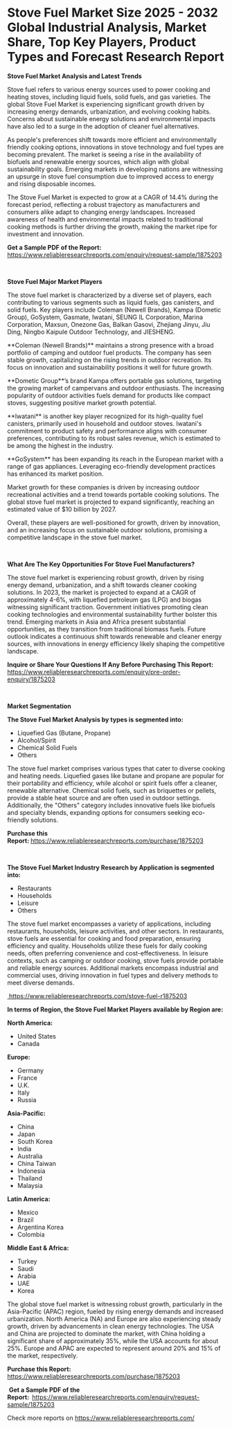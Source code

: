 <p><h1>Stove Fuel Market Size 2025 - 2032 Global Industrial Analysis, Market Share, Top Key Players, Product Types and Forecast Research Report</h1></p><p><strong>Stove Fuel Market Analysis and Latest Trends</strong></p>
<p><p>Stove fuel refers to various energy sources used to power cooking and heating stoves, including liquid fuels, solid fuels, and gas varieties. The global Stove Fuel Market is experiencing significant growth driven by increasing energy demands, urbanization, and evolving cooking habits. Concerns about sustainable energy solutions and environmental impacts have also led to a surge in the adoption of cleaner fuel alternatives.</p><p>As people's preferences shift towards more efficient and environmentally friendly cooking options, innovations in stove technology and fuel types are becoming prevalent. The market is seeing a rise in the availability of biofuels and renewable energy sources, which align with global sustainability goals. Emerging markets in developing nations are witnessing an upsurge in stove fuel consumption due to improved access to energy and rising disposable incomes.</p><p>The Stove Fuel Market is expected to grow at a CAGR of 14.4% during the forecast period, reflecting a robust trajectory as manufacturers and consumers alike adapt to changing energy landscapes. Increased awareness of health and environmental impacts related to traditional cooking methods is further driving the growth, making the market ripe for investment and innovation.</p></p>
<p><strong>Get a Sample PDF of the Report:&nbsp;</strong> <a href="https://www.reliableresearchreports.com/enquiry/request-sample/1875203?utm_campaign=2328&utm_medium=2&utm_source=Github&utm_content=ia&utm_term=09022025&utm_id=stove-fuel">https://www.reliableresearchreports.com/enquiry/request-sample/1875203</a></p>
<p>&nbsp;</p>
<p><strong>Stove Fuel Major Market Players</strong></p>
<p><p>The stove fuel market is characterized by a diverse set of players, each contributing to various segments such as liquid fuels, gas canisters, and solid fuels. Key players include Coleman (Newell Brands), Kampa (Dometic Group), GoSystem, Gasmate, Iwatani, SEUNG IL Corporation, Marina Corporation, Maxsun, Onezone Gas, Balkan Gasovi, Zhejiang Jinyu, Jiu Ding, Ningbo Kaipule Outdoor Technology, and JIESHENG.</p><p>**Coleman (Newell Brands)** maintains a strong presence with a broad portfolio of camping and outdoor fuel products. The company has seen stable growth, capitalizing on the rising trends in outdoor recreation. Its focus on innovation and sustainability positions it well for future growth.</p><p>**Dometic Group**’s brand Kampa offers portable gas solutions, targeting the growing market of campervans and outdoor enthusiasts. The increasing popularity of outdoor activities fuels demand for products like compact stoves, suggesting positive market growth potential.</p><p>**Iwatani** is another key player recognized for its high-quality fuel canisters, primarily used in household and outdoor stoves. Iwatani's commitment to product safety and performance aligns with consumer preferences, contributing to its robust sales revenue, which is estimated to be among the highest in the industry.</p><p>**GoSystem** has been expanding its reach in the European market with a range of gas appliances. Leveraging eco-friendly development practices has enhanced its market position.</p><p>Market growth for these companies is driven by increasing outdoor recreational activities and a trend towards portable cooking solutions. The global stove fuel market is projected to expand significantly, reaching an estimated value of $10 billion by 2027.</p><p>Overall, these players are well-positioned for growth, driven by innovation, and an increasing focus on sustainable outdoor solutions, promising a competitive landscape in the stove fuel market.</p></p>
<p>&nbsp;</p>
<p><strong>What Are The Key Opportunities For Stove Fuel Manufacturers?</strong></p>
<p><p>The stove fuel market is experiencing robust growth, driven by rising energy demand, urbanization, and a shift towards cleaner cooking solutions. In 2023, the market is projected to expand at a CAGR of approximately 4-6%, with liquefied petroleum gas (LPG) and biogas witnessing significant traction. Government initiatives promoting clean cooking technologies and environmental sustainability further bolster this trend. Emerging markets in Asia and Africa present substantial opportunities, as they transition from traditional biomass fuels. Future outlook indicates a continuous shift towards renewable and cleaner energy sources, with innovations in energy efficiency likely shaping the competitive landscape.</p></p>
<p><strong>Inquire or Share Your Questions If Any Before Purchasing This Report:</strong> <a href="https://www.reliableresearchreports.com/enquiry/pre-order-enquiry/1875203?utm_campaign=2328&utm_medium=2&utm_source=Github&utm_content=ia&utm_term=09022025&utm_id=stove-fuel">https://www.reliableresearchreports.com/enquiry/pre-order-enquiry/1875203</a></p>
<p>&nbsp;</p>
<p><strong>Market Segmentation</strong></p>
<p><strong>The Stove Fuel Market Analysis by types is segmented into:</strong></p>
<p><ul><li>Liquefied Gas (Butane, Propane)</li><li>Alcohol/Spirit</li><li>Chemical Solid Fuels</li><li>Others</li></ul></p>
<p><p>The stove fuel market comprises various types that cater to diverse cooking and heating needs. Liquefied gases like butane and propane are popular for their portability and efficiency, while alcohol or spirit fuels offer a cleaner, renewable alternative. Chemical solid fuels, such as briquettes or pellets, provide a stable heat source and are often used in outdoor settings. Additionally, the "Others" category includes innovative fuels like biofuels and specialty blends, expanding options for consumers seeking eco-friendly solutions.</p></p>
<p><strong>Purchase this Report:&nbsp;</strong><a href="https://www.reliableresearchreports.com/purchase/1875203?utm_campaign=2328&utm_medium=2&utm_source=Github&utm_content=ia&utm_term=09022025&utm_id=stove-fuel">https://www.reliableresearchreports.com/purchase/1875203</a></p>
<p>&nbsp;</p>
<p><strong>The Stove Fuel Market Industry Research by Application is segmented into:</strong></p>
<p><ul><li>Restaurants</li><li>Households</li><li>Leisure</li><li>Others</li></ul></p>
<p><p>The stove fuel market encompasses a variety of applications, including restaurants, households, leisure activities, and other sectors. In restaurants, stove fuels are essential for cooking and food preparation, ensuring efficiency and quality. Households utilize these fuels for daily cooking needs, often preferring convenience and cost-effectiveness. In leisure contexts, such as camping or outdoor cooking, stove fuels provide portable and reliable energy sources. Additional markets encompass industrial and commercial uses, driving innovation in fuel types and delivery methods to meet diverse demands.</p></p>
<p><a href="https://www.reliableresearchreports.com/stove-fuel-r1875203?utm_campaign=2328&utm_medium=2&utm_source=Github&utm_content=ia&utm_term=09022025&utm_id=stove-fuel">&nbsp;https://www.reliableresearchreports.com/stove-fuel-r1875203</a></p>
<p><strong>In terms of Region, the Stove Fuel Market Players available by Region are:</strong></p>
<p>
    <p> <strong> North America: </strong>
        <ul>
            <li>United States</li>
            <li>Canada</li>
        </ul>
        </p> 
    <p> <strong> Europe: </strong>
        <ul>
            <li>Germany</li>
            <li>France</li>
            <li>U.K.</li>
            <li>Italy</li>
            <li>Russia</li>
        </ul>
        </p> 
    <p> <strong> Asia-Pacific: </strong>
        <ul>
            <li>China</li>
            <li>Japan</li>
            <li>South Korea</li>
            <li>India</li>
            <li>Australia</li>
            <li>China Taiwan</li>
            <li>Indonesia</li>
            <li>Thailand</li>
            <li>Malaysia</li>
        </ul>
        </p> 
    <p> <strong> Latin America: </strong>
        <ul>
            <li>Mexico</li>
            <li>Brazil</li>
            <li>Argentina Korea</li>
            <li>Colombia</li>
        </ul>
        </p> 
    <p> <strong> Middle East & Africa: </strong>
        <ul>
            <li>Turkey</li>
            <li>Saudi</li>
            <li>Arabia</li>
            <li>UAE</li>
            <li>Korea</li>
        </ul>
    </p>
    </p>
<p><p>The global stove fuel market is witnessing robust growth, particularly in the Asia-Pacific (APAC) region, fueled by rising energy demands and increased urbanization. North America (NA) and Europe are also experiencing steady growth, driven by advancements in clean energy technologies. The USA and China are projected to dominate the market, with China holding a significant share of approximately 35%, while the USA accounts for about 25%. Europe and APAC are expected to represent around 20% and 15% of the market, respectively.</p></p>
<p><strong>Purchase this Report: </strong><a href="https://www.reliableresearchreports.com/purchase/1875203?utm_campaign=2328&utm_medium=2&utm_source=Github&utm_content=ia&utm_term=09022025&utm_id=stove-fuel">https://www.reliableresearchreports.com/purchase/1875203</a></p>
<p>&nbsp;<strong>Get a Sample PDF of the Report:&nbsp;&nbsp;</strong><a href="https://www.reliableresearchreports.com/enquiry/request-sample/1875203?utm_campaign=2328&utm_medium=2&utm_source=Github&utm_content=ia&utm_term=09022025&utm_id=stove-fuel">https://www.reliableresearchreports.com/enquiry/request-sample/1875203</a></p>
<p><strong></strong></p>
<p>Check more reports on <a href="https://www.reliableresearchreports.com/?utm_campaign=2328&utm_medium=2&utm_source=Github&utm_content=ia&utm_term=09022025&utm_id=stove-fuel">https://www.reliableresearchreports.com/</a></p>